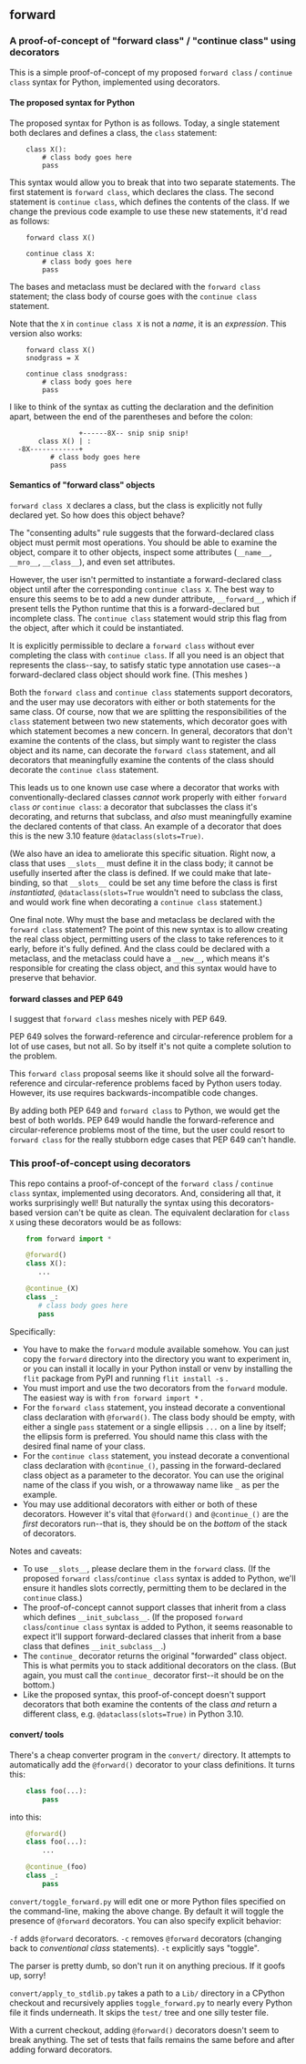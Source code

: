 ## forward

### A proof-of-concept of "forward class" / "continue class" using decorators

This is a simple proof-of-concept of my proposed `forward class` / `continue class`
syntax for Python, implemented using decorators.

#### The proposed syntax for Python

The proposed syntax for Python is as follows.  Today, a single statement both
declares and defines a class, the `class` statement:

```
    class X():
        # class body goes here
        pass
```

This syntax would allow you to break that into two separate statements.
The first statement is `forward class`, which declares the class.
The second statement is `continue class`, which defines the contents
of the class.  If we change the previous code example to use these new
statements, it'd read as follows:

```
    forward class X()

    continue class X:
        # class body goes here
        pass
```

The bases and metaclass must be declared with the `forward class` statement;
the class body of course goes with the `continue class` statement.

Note that the `X` in `continue class X` is not a *name*, it is
an *expression*.  This version also works:

```
    forward class X()
    snodgrass = X

    continue class snodgrass:
        # class body goes here
        pass
```

I like to think of the syntax as cutting the declaration and the definition
apart, between the end of the parentheses and before the colon:

```
                 +------8X-- snip snip snip!
       class X() | :
  -8X------------+
          # class body goes here
          pass
```

#### Semantics of "forward class" objects

`forward class X` declares a class, but the class is explicitly
not fully declared yet.  So how does this object behave?

The "consenting adults" rule suggests that the forward-declared
class object must permit most operations.  You should be able to
examine the object, compare it to other objects, inspect some
attributes (`__name__`, `__mro__`, `__class__`), and even set
attributes.

However, the user isn't permitted to instantiate a forward-declared
class object until after the corresponding `continue class X`.
The best way to ensure this seems to be to add a new dunder
attribute, `__forward__`, which if present tells the Python
runtime that this is a forward-declared but incomplete class.
The `continue class` statement would strip this flag from the
object, after which it could be instantiated.

It is explicitly permissible to declare a `forward class` without
ever completing the class with `continue class`.  If all you
need is an object that represents the class--say, to satisfy
static type annotation use cases--a forward-declared class object
should work fine.  (This meshes )

Both the `forward class` and `continue class` statements
support decorators, and the user may use decorators with either
or both statements for the same class.  Of course, now that we
are splitting the responsibilities of the `class` statement
between two new statements, which decorator goes with which
statement becomes a new concern.  In general, decorators that
don't examine the contents of the class, but simply want to
register the class object and its name, can decorate the
`forward class` statement, and all decorators that meaningfully
examine the contents of the class should decorate the
`continue class` statement.

This leads us to one known use case where a decorator that
works with conventionally-declared classes *cannot* work properly
with either `forward class` *or* `continue class`: a decorator
that subclasses the class it's decorating, and returns that
subclass, and *also* must meaningfully examine the declared
contents of that class.  An example of a decorator that does
this is the new 3.10 feature `@dataclass(slots=True)`.

(We also have an idea to ameliorate this specific situation.
Right now, a class that uses `__slots__` must define it
in the class body; it cannot be usefully inserted after the
class is defined.  If we could make that late-binding, so that
`__slots__` could be set any time before the class is first
*instantiated,* `@dataclass(slots=True` wouldn't need to
subclass the class, and would work fine when decorating a
`continue class` statement.)

One final note.  Why must the base and metaclass be declared
with the `forward class` statement?  The point of this new
syntax is to allow creating the real class object, permitting
users of the class to take references to it early, before it's
fully defined.  And the class could be declared with a
metaclass, and the metaclass could have a `__new__`, which
means it's responsible for creating the class object, and
this syntax would have to preserve that behavior.

#### forward classes and PEP 649

I suggest that `forward class` meshes nicely with PEP 649.

PEP 649 solves the forward-reference and circular-reference
problem for a lot of use cases, but not all.  So by itself
it's not quite a complete solution to the problem.

This `forward class` proposal seems like it should solve all
the forward-reference and circular-reference problems faced
by Python users today.  However, its use requires
backwards-incompatible code changes.

By adding both PEP 649 and `forward class` to Python, we
would get the best of both worlds.  PEP 649 would handle the
forward-reference and circular-reference problems most of
the time, but the user could resort to `forward class`
for the really stubborn edge cases that PEP 649 can't handle.


### This proof-of-concept using decorators

This repo contains a proof-of-concept of the `forward class` /
`continue class` syntax, implemented using decorators.
And, considering all that, it works surprisingly well!
But naturally the syntax using this decorators-based version
can't be quite as clean.  The equivalent declaration for
`class X` using these decorators would be as follows:

```Python
    from forward import *

    @forward()
    class X():
       ...

    @continue_(X)
    class _:
       # class body goes here
       pass
```

Specifically:

* You have to make the `forward` module available somehow.  You can just copy the
  `forward` directory into the directory you want to experiment in, or you can
  install it locally in your Python install or venv by installing the `flit`
  package from PyPI and running `flit install -s` .
* You must import and use the two decorators from the `forward` module.
  The easiest way is with `from forward import *` .
* For the `forward class` statement, you instead decorate a conventional class
  declaration with `@forward()`.  The class body should be empty, with either
  a single `pass` statement or a single ellipsis `...` on a line by itself;
  the ellipsis form is preferred.  You should name this class with the desired
  final name of your class.
* For the `continue class` statement, you instead decorate a conventional
  class declaration with `@continue_()`, passing in the forward-declared class
  object as a parameter to the decorator.  You can use the original name of
  the class if you wish, or a throwaway name like `_` as per the example.
* You may use additional decorators with either or both of these decorators.
  However it's vital that `@forward()` and `@continue_()` are the
  *first* decorators run--that is, they should be on the *bottom* of the
  stack of decorators.

Notes and caveats:

* To use `__slots__`, please declare them in the `forward` class.
  (If the proposed `forward class`/`continue class` syntax is added
  to Python, we'll ensure it handles slots correctly, permitting them to be
  declared in the `continue` class.)
* The proof-of-concept cannot support classes that inherit from a class
  which defines `__init_subclass__`.  (If the proposed
  `forward class`/`continue class` syntax is added to Python, it seems
  reasonable to expect it'll support forward-declared classes that inherit
  from a base class that defines `__init_subclass__`.)
* The `continue_` decorator returns the original "forwarded" class object.
  This is what permits you to stack additional decorators on the class.
  (But again, you must call the `continue_` decorator first--it should be
  on the bottom.)
* Like the proposed syntax, this proof-of-concept doesn't support decorators that
  both examine the contents of the class *and* return a different class,
  e.g. `@dataclass(slots=True)` in Python 3.10.


#### convert/ tools

There's a cheap converter program in the `convert/` directory.  It attempts to
automatically add the `@forward()` decorator to your class definitions.  It
turns this:

```Python
    class foo(...):
        pass
```

into this:

```Python
    @forward()
    class foo(...):
        ...

    @continue_(foo)
    class _:
        pass
```

`convert/toggle_forward.py` will edit one or more Python files specified on the
command-line, making the above change.  By default it will toggle the presence of `@forward`
decorators.  You can also specify explicit behavior:

`-f` adds `@forward` decorators.
`-c` removes `@forward` decorators (changing back to *conventional class* statements).
`-t` explicitly says "toggle".

The parser is pretty dumb, so don't run it on anything precious.  If it goofs up, sorry!

`convert/apply_to_stdlib.py` takes a path to a `Lib/` directory in a CPython checkout
and recursively applies `toggle_forward.py` to nearly every Python file it finds
underneath.  It skips the `test/` tree and one silly tester file.

With a current checkout, adding `@forward()` decorators doesn't seem to break anything.
The set of tests that fails remains the same before and after adding forward decorators.


